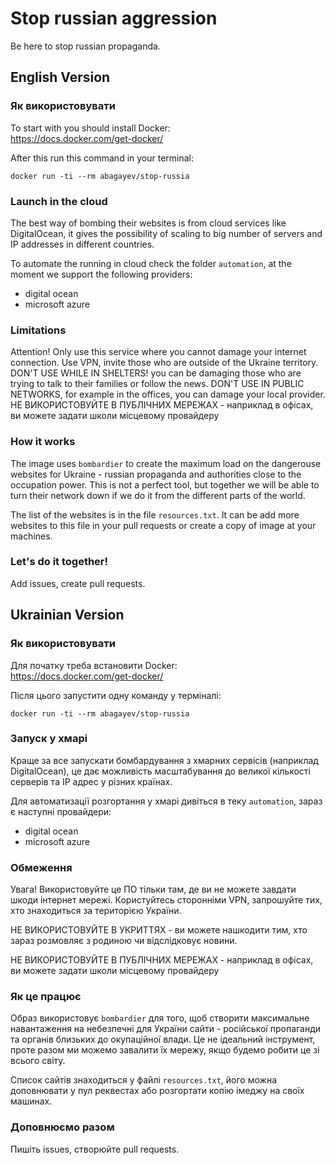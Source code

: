  # Stop russian aggression

Be here to stop russian propaganda.

## English Version

### Як використовувати

To start with you should install Docker:  
https://docs.docker.com/get-docker/

After this run this command in your terminal:

```shell
docker run -ti --rm abagayev/stop-russia
```

### Launch in the cloud

The best way of bombing their websites is from cloud services like DigitalOcean, it gives the possibility of scaling to big number of servers and IP addresses in different countries.

To automate the running in cloud check the folder `automation`, at the moment we support the following providers:
- digital ocean
- microsoft azure

### Limitations

Attention! Only use this service where you cannot damage your internet connection. Use VPN, invite those who are outside of the Ukraine territory.
DON'T USE WHILE IN SHELTERS! you can be damaging those who are trying to talk to their families or follow the news.
DON'T USE IN PUBLIC NETWORKS, for example in the offices, you can damage your local provider.
НЕ ВИКОРИСТОВУЙТЕ В ПУБЛІЧНИХ МЕРЕЖАХ - наприклад в офісах, ви можете задати школи місцевому провайдеру

### How it works

The image uses `bombardier` to create the maximum load on the dangerouse websites for Ukraine - russian propaganda and authorities close to the occupation power. This is not a perfect tool, but together we will be able to turn their network down if we do it from the different parts of the world.

The list of the websites is in the file `resources.txt`. It can be add more websites to this file in your pull requests or create a copy of image at your machines.

### Let's do it together!

Add issues, create pull requests.

## Ukrainian Version

### Як використовувати

Для початку треба встановити Docker:  
https://docs.docker.com/get-docker/

Після цього запустити одну команду у терміналі:

```shell
docker run -ti --rm abagayev/stop-russia
```

### Запуск у хмарі

Краще за все запускати бомбардування з хмарних сервісів (наприклад DigitalOcean), це дає можливість масштабування до великої кількості серверів та IP адрес у різних країнах.

Для автоматизації розгортання у хмарі дивіться в теку `automation`, зараз є наступні провайдери:
- digital ocean 
- microsoft azure

### Обмеження

Увага! Використовуйте це ПО тільки там, де ви не можете завдати шкоди інтернет мережі. Користуйтесь сторонніми VPN, запрошуйте тих, хто знаходиться за територією України. 

НЕ ВИКОРИСТОВУЙТЕ В УКРИТТЯХ - ви можете нашкодити тим, хто зараз розмовляє з родиною чи відслідковує новини.

НЕ ВИКОРИСТОВУЙТЕ В ПУБЛІЧНИХ МЕРЕЖАХ - наприклад в офісах, ви можете задати школи місцевому провайдеру

### Як це працює

Образ використовує `bombardier` для того, щоб створити максимальне навантаження на небезпечні для України сайти - російської пропаганди та органів близьких до окупаційної влади. Це не ідеальний інструмент, проте разом ми можемо завалити їх мережу, якщо будемо робити це зі всього світу.  

Список сайтів знаходиться у файлі `resources.txt`, його можна доповнювати у пул реквестах або розгортати копію імеджу на своїх машинах.

### Доповнюємо разом

Пишіть issues, створюйте pull requests.  
